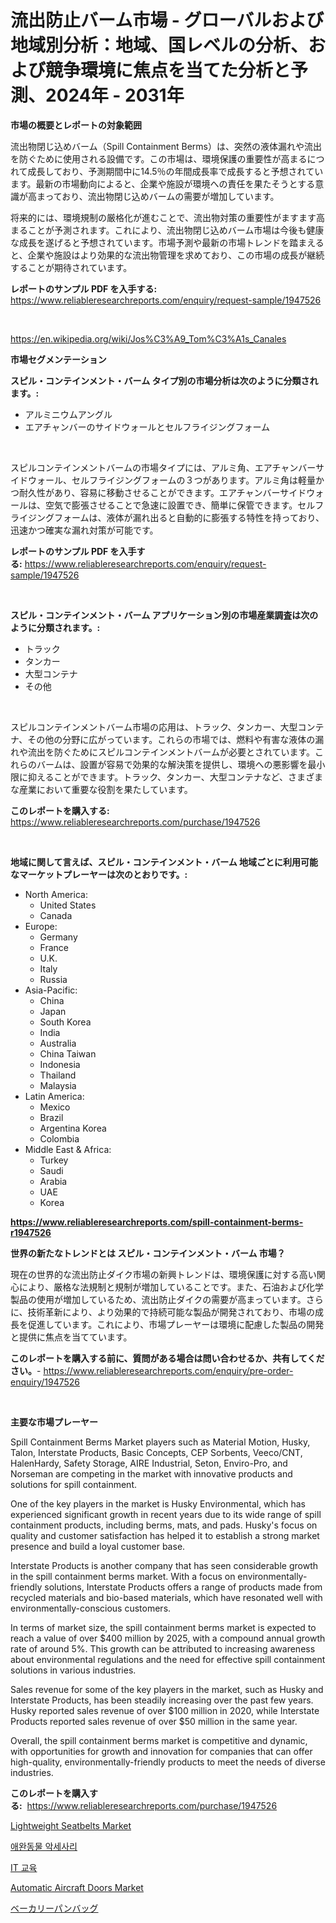 <p><h1>流出防止バーム市場 - グローバルおよび地域別分析：地域、国レベルの分析、および競争環境に焦点を当てた分析と予測、2024年 - 2031年</h1></p><p><strong>市場の概要とレポートの対象範囲</strong></p>
<p><p>流出物閉じ込めバーム（Spill Containment Berms）は、突然の液体漏れや流出を防ぐために使用される設備です。この市場は、環境保護の重要性が高まるにつれて成長しており、予測期間中に14.5％の年間成長率で成長すると予想されています。最新の市場動向によると、企業や施設が環境への責任を果たそうとする意識が高まっており、流出物閉じ込めバームの需要が増加しています。</p><p>将来的には、環境規制の厳格化が進むことで、流出物対策の重要性がますます高まることが予測されます。これにより、流出物閉じ込めバーム市場は今後も健康な成長を遂げると予想されています。市場予測や最新の市場トレンドを踏まえると、企業や施設はより効果的な流出物管理を求めており、この市場の成長が継続することが期待されています。</p></p>
<p><strong>レポートのサンプル PDF を入手する:</strong> <a href="https://www.reliableresearchreports.com/enquiry/request-sample/1947526">https://www.reliableresearchreports.com/enquiry/request-sample/1947526</a></p>
<p>&nbsp;</p>
<p><a href="https://en.wikipedia.org/wiki/Jos%C3%A9_Tom%C3%A1s_Canales">https://en.wikipedia.org/wiki/Jos%C3%A9_Tom%C3%A1s_Canales</a></p>
<p><strong>市場セグメンテーション</strong></p>
<p><strong>スピル・コンテインメント・バーム タイプ別の市場分析は次のように分類されます。:</strong></p>
<p><ul><li>アルミニウムアングル</li><li>エアチャンバーのサイドウォールとセルフライジングフォーム</li></ul></p>
<p>&nbsp;</p>
<p><p>スピルコンテインメントバームの市場タイプには、アルミ角、エアチャンバーサイドウォール、セルフライジングフォームの３つがあります。アルミ角は軽量かつ耐久性があり、容易に移動させることができます。エアチャンバーサイドウォールは、空気で膨張させることで急速に設置でき、簡単に保管できます。セルフライジングフォームは、液体が漏れ出ると自動的に膨張する特性を持っており、迅速かつ確実な漏れ対策が可能です。</p></p>
<p><strong>レポートのサンプル PDF を入手する:</strong>&nbsp;<a href="https://www.reliableresearchreports.com/enquiry/request-sample/1947526">https://www.reliableresearchreports.com/enquiry/request-sample/1947526</a></p>
<p>&nbsp;</p>
<p><strong> スピル・コンテインメント・バーム アプリケーション別の市場産業調査は次のように分類されます。:</strong></p>
<p><ul><li>トラック</li><li>タンカー</li><li>大型コンテナ</li><li>その他</li></ul></p>
<p>&nbsp;</p>
<p><p>スピルコンテインメントバーム市場の応用は、トラック、タンカー、大型コンテナ、その他の分野に広がっています。これらの市場では、燃料や有害な液体の漏れや流出を防ぐためにスピルコンテインメントバームが必要とされています。これらのバームは、設置が容易で効果的な解決策を提供し、環境への悪影響を最小限に抑えることができます。トラック、タンカー、大型コンテナなど、さまざまな産業において重要な役割を果たしています。</p></p>
<p><strong>このレポートを購入する:</strong>&nbsp; <a href="https://www.reliableresearchreports.com/purchase/1947526">https://www.reliableresearchreports.com/purchase/1947526</a></p>
<p>&nbsp;</p>
<p><strong>地域に関して言えば、スピル・コンテインメント・バーム 地域ごとに利用可能なマーケットプレーヤーは次のとおりです。:</strong></p>
<p><ul>
    <li>
        North America:
        <ul>
            <li>United States</li>
            <li>Canada</li>
        </ul>
    </li>
    <li>
        Europe:
        <ul>
            <li>Germany</li>
            <li>France</li>
            <li>U.K.</li>
            <li>Italy</li>
            <li>Russia</li>
        </ul>
    </li>
    <li>
        Asia-Pacific:
        <ul>
            <li>China</li>
            <li>Japan</li>
            <li>South Korea</li>
            <li>India</li>
            <li>Australia</li>
            <li>China Taiwan</li>
            <li>Indonesia</li>
            <li>Thailand</li>
            <li>Malaysia</li>
        </ul>
    </li>
    <li>
        Latin America:
        <ul>
            <li>Mexico</li>
            <li>Brazil</li>
            <li>Argentina Korea</li>
            <li>Colombia</li>
        </ul>
    </li>
    <li>
        Middle East & Africa:
        <ul>
            <li>Turkey</li>
            <li>Saudi</li>
            <li>Arabia</li>
            <li>UAE</li>
            <li>Korea</li>
        </ul>
    </li>
    </ul></p>
<p><strong><a href="https://www.reliableresearchreports.com/spill-containment-berms-r1947526">https://www.reliableresearchreports.com/spill-containment-berms-r1947526</a></strong>&nbsp;</p>
<p><strong>世界の新たなトレンドとは スピル・コンテインメント・バーム 市場？</strong></p>
<p><p>現在の世界的な流出防止ダイク市場の新興トレンドは、環境保護に対する高い関心により、厳格な法規制と規制が増加していることです。また、石油および化学製品の使用が増加しているため、流出防止ダイクの需要が高まっています。さらに、技術革新により、より効果的で持続可能な製品が開発されており、市場の成長を促進しています。これにより、市場プレーヤーは環境に配慮した製品の開発と提供に焦点を当てています。</p></p>
<p><strong>このレポートを購入する前に、質問がある場合は問い合わせるか、共有してください。</strong>- <a href="https://www.reliableresearchreports.com/enquiry/pre-order-enquiry/1947526">https://www.reliableresearchreports.com/enquiry/pre-order-enquiry/1947526</a></p>
<p>&nbsp;</p>
<p><strong>主要な市場プレーヤー</strong></p>
<p><p>Spill Containment Berms Market players such as Material Motion, Husky, Talon, Interstate Products, Basic Concepts, CEP Sorbents, Veeco/CNT, HalenHardy, Safety Storage, AIRE Industrial, Seton, Enviro-Pro, and Norseman are competing in the market with innovative products and solutions for spill containment.</p><p>One of the key players in the market is Husky Environmental, which has experienced significant growth in recent years due to its wide range of spill containment products, including berms, mats, and pads. Husky's focus on quality and customer satisfaction has helped it to establish a strong market presence and build a loyal customer base.</p><p>Interstate Products is another company that has seen considerable growth in the spill containment berms market. With a focus on environmentally-friendly solutions, Interstate Products offers a range of products made from recycled materials and bio-based materials, which have resonated well with environmentally-conscious customers.</p><p>In terms of market size, the spill containment berms market is expected to reach a value of over $400 million by 2025, with a compound annual growth rate of around 5%. This growth can be attributed to increasing awareness about environmental regulations and the need for effective spill containment solutions in various industries.</p><p>Sales revenue for some of the key players in the market, such as Husky and Interstate Products, has been steadily increasing over the past few years. Husky reported sales revenue of over $100 million in 2020, while Interstate Products reported sales revenue of over $50 million in the same year.</p><p>Overall, the spill containment berms market is competitive and dynamic, with opportunities for growth and innovation for companies that can offer high-quality, environmentally-friendly products to meet the needs of diverse industries.</p></p>
<p><strong>このレポートを購入する:</strong>&nbsp;&nbsp;<a href="https://www.reliableresearchreports.com/purchase/1947526">https://www.reliableresearchreports.com/purchase/1947526</a></p>
<p><p><a href="https://github.com/kumertitash/Market-Research-Report-List-1/blob/main/lightweight-seatbelts-market.md">Lightweight Seatbelts Market</a></p><p><a href="https://github.com/LuckeyCorbin/Market-Research-Report-List-1/blob/main/844240917563.md">애완동물 악세사리</a></p><p><a href="https://github.com/shampaakter36/Market-Research-Report-List-1/blob/main/888044917562.md">IT 교육</a></p><p><a href="https://github.com/amapolalg/Market-Research-Report-List-1/blob/main/automatic-aircraft-doors-market.md">Automatic Aircraft Doors Market</a></p><p><a href="https://github.com/DanykaKilback/Market-Research-Report-List-2/blob/main/552283711737.md">ベーカリーパンバッグ</a></p></p>